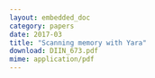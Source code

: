 ```yaml
---
layout: embedded_doc
category: papers
date: 2017-03
title: "Scanning memory with Yara"
download: DIIN_673.pdf
mime: application/pdf
---
```

